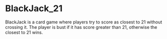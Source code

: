 # BlackJack_21
BlackJack is a card game where players try to score as closest to 21 without crossing it.
The player is bust if it has score greater than 21, otherwise the closest to 21 wins.
